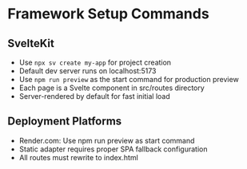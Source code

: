 # Framework Setup Commands

## SvelteKit
- Use `npx sv create my-app` for project creation
- Default dev server runs on localhost:5173
- Use `npm run preview` as the start command for production preview
- Each page is a Svelte component in src/routes directory
- Server-rendered by default for fast initial load

## Deployment Platforms
- Render.com: Use npm run preview as start command
- Static adapter requires proper SPA fallback configuration
- All routes must rewrite to index.html

